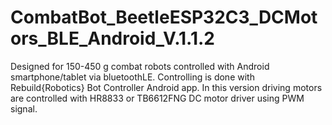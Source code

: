 # CombatBot_BeetleESP32C3_DCMotors_BLE_Android_V.1.1.2
Designed for 150-450 g combat robots controlled with Android smartphone/tablet via bluetoothLE. Controlling is done with Rebuild{Robotics} Bot Controller Android app. In this version driving motors are controlled with HR8833 or TB6612FNG DC motor driver using PWM signal.

